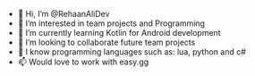 - 👋 Hi, I’m @RehaanAliDev
- 👀 I’m interested in team projects and Programming
- 🌱 I’m currently learning Kotlin for Android development
- 💞️ I’m looking to collaborate future team projects
- 📜 I know programming languages such as: lua, python and c#
- 📫 Would love to work with easy.gg

<!---
RehaanAliDev/RehaanAliDev is a ✨ special ✨ repository because its `README.md` (this file) appears on your GitHub profile.
You can click the Preview link to take a look at your changes.
--->
